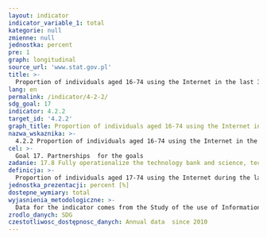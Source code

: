 ```yaml
---
layout: indicator
indicator_variable_1: total
kategorie: null
zmienne: null
jednostka: percent
pre: 1
graph: longitudinal
source_url: 'www.stat.gov.pl'
title: >-
  Proportion of individuals aged 16-74 using the Internet in the last 3 months
lang: en
permalink: /indicator/4-2-2/
sdg_goal: 17
indicator: 4.2.2
target_id: '4.2.2'
graph_title: Proportion of individuals aged 16-74 using the Internet in the last 3 months
nazwa_wskaznika: >-
  4.2.2 Proportion of individuals aged 16-74 using the Internet in the last 3 months
cel: >-
  Goal 17. Partnerships  for the goals
zadanie: 17.8 Fully operationalize the technology bank and science, technology and innovation capacity-building mechanism for least developed countries by 2017 and enhance the use of enabling technology, in particular information and communications technology
definicja: >-
  Proportion of individuals aged 17-74 using the Internet during the last 3 months.
jednostka_prezentacji: percent [%]
dostepne_wymiary: total
wyjasnienia_metodologiczne: >-
  Data for the indicator comes from the Study of the use of Information and Communication Technologies in households and by individuals.The study of the use of Information and Communication Technologies (ICT) in households and by individual users started in the European Union (EU) in 2002, using mainly the method of direct or telephone interviews. In Poland, monitoring of the ICT usage in households in accordance with the EU harmonized methodology was launched in 2004. Since then, the survey has been carried out annually and voluntary participation is ongoing. The study is carried out through face-to face interviews and includes households with at least one person aged 16-74 and people of that age.Two separate questionnaires: for households (SSI-10G) and individuals: (SSI-10I) are used in this survey. Mainly qualitative questions (not related to values given in numbers) and closed questions are utilized.Individual questionnaires include questions regarding: computer and Internet usage (when lately ?, how often ?, where?)  Internet useage via mobile devices  purposes of Internet usage  making purchases online.
zrodlo_danych: SDG
czestotliwosc_dostępnosc_danych: Annual data  since 2010
---
```

